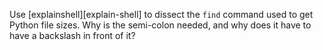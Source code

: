 Use [explainshell][explain-shell] to dissect the `find` command used to get Python file sizes.
Why is the semi-colon needed, and why does it have to have a backslash in front of it?
